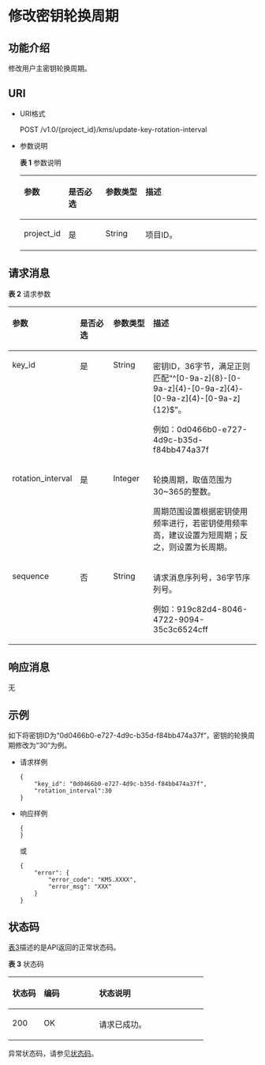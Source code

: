 # 修改密钥轮换周期<a name="dew_02_0039"></a>

## 功能介绍<a name="s1731a14fb0144c79bf0fa90c694f34f7"></a>

修改用户主密钥轮换周期。

## URI<a name="se70c3e5518a04f60b06032524dddfef4"></a>

-   URI格式

    POST /v1.0/\{project\_id\}/kms/update-key-rotation-interval

-   参数说明

    **表 1**  参数说明

    <a name="t982da1e0196d4ec1a28d1fbff2cc8191"></a>
    <table><thead align="left"><tr id="r6e963322c1e740d181726d2f0e91df5a"><th class="cellrowborder" valign="top" width="17%" id="mcps1.2.5.1.1"><p id="p2739096916511"><a name="p2739096916511"></a><a name="p2739096916511"></a>参数</p>
    </th>
    <th class="cellrowborder" valign="top" width="16%" id="mcps1.2.5.1.2"><p id="p407603016511"><a name="p407603016511"></a><a name="p407603016511"></a>是否必选</p>
    </th>
    <th class="cellrowborder" valign="top" width="17%" id="mcps1.2.5.1.3"><p id="p6172299916511"><a name="p6172299916511"></a><a name="p6172299916511"></a>参数类型</p>
    </th>
    <th class="cellrowborder" valign="top" width="50%" id="mcps1.2.5.1.4"><p id="p3350702116511"><a name="p3350702116511"></a><a name="p3350702116511"></a>描述</p>
    </th>
    </tr>
    </thead>
    <tbody><tr id="r69bf37b65d3f446eab7b3f4d1b2fcec0"><td class="cellrowborder" valign="top" width="17%" headers="mcps1.2.5.1.1 "><p id="ae42d73592f58424ea93a11e52d2478dd"><a name="ae42d73592f58424ea93a11e52d2478dd"></a><a name="ae42d73592f58424ea93a11e52d2478dd"></a>project_id</p>
    </td>
    <td class="cellrowborder" valign="top" width="16%" headers="mcps1.2.5.1.2 "><p id="a56440c0f0ae34ba3b8033d1247673984"><a name="a56440c0f0ae34ba3b8033d1247673984"></a><a name="a56440c0f0ae34ba3b8033d1247673984"></a>是</p>
    </td>
    <td class="cellrowborder" valign="top" width="17%" headers="mcps1.2.5.1.3 "><p id="p4386100291125"><a name="p4386100291125"></a><a name="p4386100291125"></a>String</p>
    </td>
    <td class="cellrowborder" valign="top" width="50%" headers="mcps1.2.5.1.4 "><p id="a1314869d2dc147b38461e037d622f7b4"><a name="a1314869d2dc147b38461e037d622f7b4"></a><a name="a1314869d2dc147b38461e037d622f7b4"></a>项目ID。</p>
    </td>
    </tr>
    </tbody>
    </table>


## 请求消息<a name="seb7b7901701247fab30a59b76f1c7f93"></a>

**表 2**  请求参数

<a name="table46221022101230"></a>
<table><thead align="left"><tr id="row9315574101230"><th class="cellrowborder" valign="top" width="17%" id="mcps1.2.5.1.1"><p id="p9399193985520"><a name="p9399193985520"></a><a name="p9399193985520"></a>参数</p>
</th>
<th class="cellrowborder" valign="top" width="16%" id="mcps1.2.5.1.2"><p id="p23992395555"><a name="p23992395555"></a><a name="p23992395555"></a>是否必选</p>
</th>
<th class="cellrowborder" valign="top" width="17%" id="mcps1.2.5.1.3"><p id="p173997391555"><a name="p173997391555"></a><a name="p173997391555"></a>参数类型</p>
</th>
<th class="cellrowborder" valign="top" width="50%" id="mcps1.2.5.1.4"><p id="p19400113925512"><a name="p19400113925512"></a><a name="p19400113925512"></a>描述</p>
</th>
</tr>
</thead>
<tbody><tr id="row2638193101722"><td class="cellrowborder" valign="top" width="17%" headers="mcps1.2.5.1.1 "><p id="p41908563105428"><a name="p41908563105428"></a><a name="p41908563105428"></a>key_id</p>
</td>
<td class="cellrowborder" valign="top" width="16%" headers="mcps1.2.5.1.2 "><p id="p17072096105428"><a name="p17072096105428"></a><a name="p17072096105428"></a>是</p>
</td>
<td class="cellrowborder" valign="top" width="17%" headers="mcps1.2.5.1.3 "><p id="p1010117504718"><a name="p1010117504718"></a><a name="p1010117504718"></a>String</p>
</td>
<td class="cellrowborder" valign="top" width="50%" headers="mcps1.2.5.1.4 "><p id="p65699359161410"><a name="p65699359161410"></a><a name="p65699359161410"></a>密钥ID，36字节，满足正则匹配<span class="parmvalue" id="parmvalue427516161410"><a name="parmvalue427516161410"></a><a name="parmvalue427516161410"></a>“^[0-9a-z]{8}-[0-9a-z]{4}-[0-9a-z]{4}-[0-9a-z]{4}-[0-9a-z]{12}$”</span>。</p>
<p id="p40662515105428"><a name="p40662515105428"></a><a name="p40662515105428"></a>例如：0d0466b0-e727-4d9c-b35d-f84bb474a37f</p>
</td>
</tr>
<tr id="row60576285144255"><td class="cellrowborder" valign="top" width="17%" headers="mcps1.2.5.1.1 "><p id="p1160708714437"><a name="p1160708714437"></a><a name="p1160708714437"></a>rotation_interval</p>
</td>
<td class="cellrowborder" valign="top" width="16%" headers="mcps1.2.5.1.2 "><p id="p5264881114437"><a name="p5264881114437"></a><a name="p5264881114437"></a>是</p>
</td>
<td class="cellrowborder" valign="top" width="17%" headers="mcps1.2.5.1.3 "><p id="p64998514437"><a name="p64998514437"></a><a name="p64998514437"></a>Integer</p>
</td>
<td class="cellrowborder" valign="top" width="50%" headers="mcps1.2.5.1.4 "><p id="p6095109894216"><a name="p6095109894216"></a><a name="p6095109894216"></a>轮换周期，取值范围为30~365的整数。</p>
<p id="p4155941814437"><a name="p4155941814437"></a><a name="p4155941814437"></a>周期范围设置根据密钥使用频率进行，若密钥使用频率高，建议设置为短周期；反之，则设置为长周期。</p>
</td>
</tr>
<tr id="row35142504101726"><td class="cellrowborder" valign="top" width="17%" headers="mcps1.2.5.1.1 "><p id="p269135101746"><a name="p269135101746"></a><a name="p269135101746"></a>sequence</p>
</td>
<td class="cellrowborder" valign="top" width="16%" headers="mcps1.2.5.1.2 "><p id="p20967256101746"><a name="p20967256101746"></a><a name="p20967256101746"></a>否</p>
</td>
<td class="cellrowborder" valign="top" width="17%" headers="mcps1.2.5.1.3 "><p id="p197751552575"><a name="p197751552575"></a><a name="p197751552575"></a>String</p>
</td>
<td class="cellrowborder" valign="top" width="50%" headers="mcps1.2.5.1.4 "><p id="p3979113742915"><a name="p3979113742915"></a><a name="p3979113742915"></a>请求消息序列号，36字节序列号。</p>
<p id="p20626198101746"><a name="p20626198101746"></a><a name="p20626198101746"></a>例如：919c82d4-8046-4722-9094-35c3c6524cff</p>
</td>
</tr>
</tbody>
</table>

## 响应消息<a name="sfadd53a5f4714e8f87811818d62d0296"></a>

无

## 示例<a name="section4678745173613"></a>

如下将密钥ID为“0d0466b0-e727-4d9c-b35d-f84bb474a37f“，密钥的轮换周期修改为“30“为例。

-   请求样例

    ```
    {
        "key_id": "0d0466b0-e727-4d9c-b35d-f84bb474a37f",
        "rotation_interval":30
    }
    ```

-   响应样例

    ```
    {
    }
    ```

    或

    ```
    {
        "error": {
            "error_code": "KMS.XXXX",
            "error_msg": "XXX"
        }
    }
    ```


## 状态码<a name="section655115613254"></a>

[表3](#dew_02_0012_zh-cn_topic_0079615001_table20596071)描述的是API返回的正常状态码。

**表 3**  状态码

<a name="dew_02_0012_zh-cn_topic_0079615001_table20596071"></a>
<table><thead align="left"><tr id="dew_02_0012_zh-cn_topic_0079615001_row9746163"><th class="cellrowborder" valign="top" width="16.16%" id="mcps1.2.4.1.1"><p id="dew_02_0012_p57545694203043"><a name="dew_02_0012_p57545694203043"></a><a name="dew_02_0012_p57545694203043"></a>状态码</p>
</th>
<th class="cellrowborder" valign="top" width="28.28%" id="mcps1.2.4.1.2"><p id="dew_02_0012_p4531342288"><a name="dew_02_0012_p4531342288"></a><a name="dew_02_0012_p4531342288"></a>编码</p>
</th>
<th class="cellrowborder" valign="top" width="55.559999999999995%" id="mcps1.2.4.1.3"><p id="dew_02_0012_p30689603203043"><a name="dew_02_0012_p30689603203043"></a><a name="dew_02_0012_p30689603203043"></a>状态说明</p>
</th>
</tr>
</thead>
<tbody><tr id="dew_02_0012_zh-cn_topic_0079615001_row48621261"><td class="cellrowborder" valign="top" width="16.16%" headers="mcps1.2.4.1.1 "><p id="dew_02_0012_zh-cn_topic_0079615001_p46008046"><a name="dew_02_0012_zh-cn_topic_0079615001_p46008046"></a><a name="dew_02_0012_zh-cn_topic_0079615001_p46008046"></a>200</p>
</td>
<td class="cellrowborder" valign="top" width="28.28%" headers="mcps1.2.4.1.2 "><p id="dew_02_0012_p7538425819"><a name="dew_02_0012_p7538425819"></a><a name="dew_02_0012_p7538425819"></a>OK</p>
</td>
<td class="cellrowborder" valign="top" width="55.559999999999995%" headers="mcps1.2.4.1.3 "><p id="dew_02_0012_p1885682315512"><a name="dew_02_0012_p1885682315512"></a><a name="dew_02_0012_p1885682315512"></a>请求已成功。</p>
</td>
</tr>
</tbody>
</table>

异常状态码，请参见[状态码](状态码.md)。

